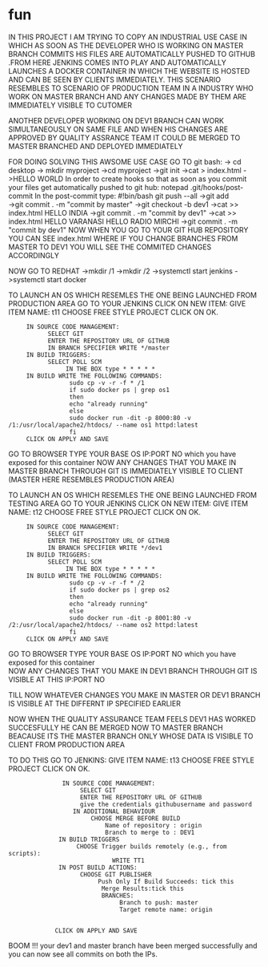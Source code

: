 # fun

IN THIS PROJECT I AM TRYING TO COPY AN INDUSTRIAL USE CASE IN WHICH AS SOON AS THE DEVELOPER WHO IS WORKING ON MASTER BRANCH
COMMITS HIS FILES ARE AUTOMATICALLY PUSHED TO GITHUB .FROM HERE JENKINS COMES INTO PLAY AND AUTOMATICALLY LAUNCHES A DOCKER CONTAINER
IN WHICH THE WEBSITE IS HOSTED AND CAN BE SEEN BY CLIENTS IMMEDIATELY.
THIS SCENARIO RESEMBLES TO SCENARIO OF PRODUCTION TEAM IN A INDUSTRY WHO WORK ON MASTER BRANCH AND ANY CHANGES MADE BY THEM ARE
IMMEDIATELY VISIBLE TO CUTOMER 

ANOTHER DEVELOPER WORKING ON DEV1 BRANCH CAN WORK SIMULTANEOUSLY ON SAME FILE AND WHEN HIS CHANGES ARE APPROVED BY QUALITY ASSRANCE TEAM IT COULD BE MERGED TO MASTER BRANCHED AND DEPLOYED IMMEDIATELY 

FOR DOING SOLVING THIS AWSOME USE CASE
GO TO git bash:
         -> cd desktop
         -> mkdir myproject
         ->cd myproject
         ->git init
         ->cat > index.html
         ->HELLO WORLD
          In order to create hooks so that as soon as you commit your files get automatically pushed to git hub:
                     notepad .git/hooks/post-commit
                          In the post-commit type:
                               #!bin/bash
                               git push --all
          ->git add  
          ->git commit . -m "commit by master"
          ->git checkout -b dev1
          ->cat >> index.html
          HELLO INDIA
          ->git commit . -m "commit by dev1"
          ->cat >> index.html
          HELLO VARANASI HELLO RADIO MIRCHI
          ->git commit . -m "commit by dev1"
NOW WHEN YOU GO TO YOUR GIT HUB REPOSITORY YOU CAN SEE index.html WHERE IF YOU CHANGE BRANCHES FROM MASTER TO DEV1 YOU WILL SEE THE
COMMITED CHANGES ACCORDINGLY


NOW GO TO REDHAT
      ->mkdir /1
      ->mkdir /2
      ->systemctl start jenkins
      ->systemctl start docker
      
TO LAUNCH AN OS WHICH RESEMLES THE ONE BEING LAUNCHED FROM PRODUCTION AREA  GO TO YOUR JENKINS
     CLICK ON NEW ITEM:
          GIVE ITEM NAME: t11
          CHOOSE FREE STYLE PROJECT
          CLICK ON OK.
         
         IN SOURCE CODE MANAGEMENT:
               SELECT GIT
               ENTER THE REPOSITORY URL OF GITHUB
               IN BRANCH SPECIFIER WRITE */master
         IN BUILD TRIGGERS:
               SELECT POLL SCM
                    IN THE BOX type * * * * *
         IN BUILD WRITE THE FOLLOWING COMMANDS:
                     sudo cp -v -r -f * /1
                     if sudo docker ps | grep os1
                     then
                     echo "already running"
                     else
                     sudo docker run -dit -p 8000:80 -v /1:/usr/local/apache2/htdocs/ --name os1 httpd:latest
                     fi
         CLICK ON APPLY AND SAVE 
   GO TO BROWSER TYPE YOUR BASE OS IP:PORT NO which you have exposed for this container
NOW ANY CHANGES THAT YOU MAKE IN MASTER BRANCH THROUGH GIT IS IMMEDIATELY VISIBLE TO CLIENT (MASTER HERE RESEMBLES PRODUCTION AREA)

TO LAUNCH AN OS WHICH RESEMLES THE ONE BEING LAUNCHED FROM TESTING AREA  GO TO YOUR JENKINS
     CLICK ON NEW ITEM:
          GIVE ITEM NAME: t12
          CHOOSE FREE STYLE PROJECT
          CLICK ON OK.
         
         IN SOURCE CODE MANAGEMENT:
               SELECT GIT
               ENTER THE REPOSITORY URL OF GITHUB
               IN BRANCH SPECIFIER WRITE */dev1
         IN BUILD TRIGGERS:
               SELECT POLL SCM
                    IN THE BOX type * * * * *
         IN BUILD WRITE THE FOLLOWING COMMANDS:
                     sudo cp -v -r -f * /2
                     if sudo docker ps | grep os2
                     then
                     echo "already running"
                     else
                     sudo docker run -dit -p 8001:80 -v /2:/usr/local/apache2/htdocs/ --name os2 httpd:latest
                     fi
         CLICK ON APPLY AND SAVE 
  GO TO BROWSER TYPE YOUR BASE OS IP:PORT NO which you have exposed for this container         
NOW ANY CHANGES THAT YOU MAKE IN DEV1 BRANCH THROUGH GIT IS VISIBLE AT THIS IP:PORT NO

TILL NOW WHATEVER CHANGES YOU MAKE IN MASTER OR DEV1 BRANCH IS VISIBLE AT THE DIFFERNT IP SPECIFIED EARLIER

NOW WHEN THE QUALITY ASSURANCE TEAM FEELS DEV1 HAS WORKED SUCCESFULLY HE CAN BE MERGED NOW TO MASTER BRANCH BEACAUSE ITS THE MASTER BRANCH ONLY WHOSE DATA IS VISIBLE TO CLIENT FROM PRODUCTION AREA

  TO DO THIS GO TO JENKINS:
                   GIVE ITEM NAME: t13
                   CHOOSE FREE STYLE PROJECT
                   CLICK ON OK.
                   
                   IN SOURCE CODE MANAGEMENT:
                        SELECT GIT
                        ENTER THE REPOSITORY URL OF GITHUB
                        give the credentials githubusername and password
                      IN ADDITIONAL BEHAVIOUR
                           CHOOSE MERGE BEFORE BUILD
                               Name of repository : origin
                               Branch to merge to : DEV1
                  IN BUILD TRIGGERS
                       CHOOSE Trigger builds remotely (e.g., from scripts):
                                 WRITE TT1
                  IN POST BUILD ACTIONS:
                        CHOOSE GIT PUBLISHER
                             Push Only If Build Succeeds: tick this	
                              Merge Results:tick this
                              BRANCHES: 
                                   Branch to push: master
                                   Target remote name: origin
                 
                 
                 CLICK ON APPLY AND SAVE
                 
BOOM !!! your dev1 and master branch have been merged successfully and you can now see all commits on both the IPs.
           
      
      
      
      
      
     
      
      
          
          
          
          
                              
          

